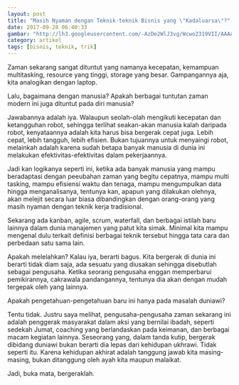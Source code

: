 ```yaml
---
layout: post
title: "Masih Nyaman dengan Teknik-teknik Bisnis yang \"Kadaluarsa\"?"
date: 2017-09-28 06:40:33
gambar: "http://lh3.googleusercontent.com/-AzDe2WlJ3vg/Wcwo2319VII/AAAAAAAACWQ/H06ZNBZTpwovNGkvfxEabe_RaQvrtyyPwCLcBGAs/s900/1500455438653.jpg"
category: artikel
tags: [bisnis, teknik, trik]
---
```


Zaman sekarang sangat dituntut yang namanya kecepatan, kemampuan multitasking, resource yang tinggi, storage yang besar. Gampangannya aja, kita analogikan dengan laptop.

Lalu, bagaimana dengan manusia? Apakah berbagai tuntutan zaman modern ini juga dituntut pada diri manusia?

Jawabannya adalah iya. Walaupun seolah-olah mengikuti kecepatan dan ketangguhan robot, sehingga terlihat seakan-akan manusia kalah daripada robot, kenyataannya adalah kita harus bisa bergerak cepat juga. Lebih cepat, lebih tangguh, lebih efisien. Bukan tujuannya untuk menyaingi robot, melainkah adalah karena sudah betapa banyak manusia di dunia ini melakukan efektivitas-efektivitas dalam pekerjaannya.

Jadi kan logikanya seperti ini, ketika ada banyak manusia yang mampu beradaptasi dengan peeubahan zaman yang begitu cepatnya, mampu multi tasking, mampu efisiensi waktu dan tenaga, mampu mengumpulkan data hingga menganalisanya, tentunya kan, apapun yang dilakukan olehnya, akan melejit secara luar biasa dibandingkan dengan orang-orang yang masih nyaman dengan teknik kerja tradisional.

Sekarang ada kanban, agile, scrum, waterfall, dan berbagai istilah baru lainnya dalam dunia manajemen yang patut kita simak. Minimal kita mampu mengenal dulu terkait definisi berbagai teknik tersebut hingga tata cara dan perbedaan satu sama lain.

Apakah melelahkan? Kalau iya, berarti bagus. Kita bergerak di dunia ini berarti tidak diam saja, ada sesuatu yang diusakan sehingga disebutlah sebagai pengusaha. Ketika seorang pengusaha enggan memperbarui pemikirannya, cakrawala pandangannya, tentunya dia akan dengan mudah tergepak oleh yang lainnya.

Apakah pengetahuan-pengetahuan baru ini hanya pada masalah duniawi?

Tentu tidak. Justru saya melihat, pengusaha-pengusaha zaman sekarang ini adalah penggerak masyarakat dalam aksi yang bernilai ibadah, seperti sedekah Jumat, coaching yang berlandaskan pada keimanan, dan berbagai macam kegiatan lainnya. Seseorang yang, dalam tanda kutip, bergerak dibidang duniawi bukan berarti dia lepas dari kehidupan ukhrawi. Tidak seperti itu. Karena kehidupan akhirat adalah tanggung jawab kita masing-masing, bukan ditanggung oleh ayah kita maupun malaikat.

Jadi, buka mata, bergeraklah.